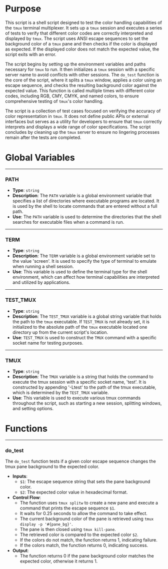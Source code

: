 # Purpose
This script is a shell script designed to test the color handling capabilities of the `tmux` terminal multiplexer. It sets up a `tmux` session and executes a series of tests to verify that different color codes are correctly interpreted and displayed by `tmux`. The script uses ANSI escape sequences to set the background color of a `tmux` pane and then checks if the color is displayed as expected. If the displayed color does not match the expected value, the script exits with an error.

The script begins by setting up the environment variables and paths necessary for `tmux` to run. It then initializes a `tmux` session with a specific server name to avoid conflicts with other sessions. The `do_test` function is the core of the script, where it splits a `tmux` window, applies a color using an escape sequence, and checks the resulting background color against the expected value. This function is called multiple times with different color codes, including RGB, CMY, CMYK, and named colors, to ensure comprehensive testing of `tmux`'s color handling.

The script is a collection of test cases focused on verifying the accuracy of color representation in `tmux`. It does not define public APIs or external interfaces but serves as a utility for developers to ensure that `tmux` correctly interprets and displays a wide range of color specifications. The script concludes by cleaning up the `tmux` server to ensure no lingering processes remain after the tests are completed.
# Global Variables

---
### PATH
- **Type**: `string`
- **Description**: The `PATH` variable is a global environment variable that specifies a list of directories where executable programs are located. It is used by the shell to locate commands that are entered without a full path.
- **Use**: The `PATH` variable is used to determine the directories that the shell searches for executable files when a command is run.


---
### TERM
- **Type**: `string`
- **Description**: The `TERM` variable is a global environment variable set to the value 'screen'. It is used to specify the type of terminal to emulate when running a shell session.
- **Use**: This variable is used to define the terminal type for the shell environment, which can affect how terminal capabilities are interpreted and utilized by applications.


---
### TEST_TMUX
- **Type**: `string`
- **Description**: The `TEST_TMUX` variable is a global string variable that holds the path to the `tmux` executable. If `TEST_TMUX` is not already set, it is initialized to the absolute path of the `tmux` executable located one directory up from the current script's location.
- **Use**: `TEST_TMUX` is used to construct the `TMUX` command with a specific socket name for testing purposes.


---
### TMUX
- **Type**: `string`
- **Description**: The `TMUX` variable is a string that holds the command to execute the tmux session with a specific socket name, 'test'. It is constructed by appending '-Ltest' to the path of the tmux executable, which is determined by the `TEST_TMUX` variable.
- **Use**: This variable is used to execute various tmux commands throughout the script, such as starting a new session, splitting windows, and setting options.


# Functions

---
### do_test
The `do_test` function tests if a given color escape sequence changes the tmux pane background to the expected color.
- **Inputs**:
    - `$1`: The escape sequence string that sets the pane background color.
    - `$2`: The expected color value in hexadecimal format.
- **Control Flow**:
    - The function uses `tmux splitw` to create a new pane and execute a command that prints the escape sequence `$1`.
    - It waits for 0.25 seconds to allow the command to take effect.
    - The current background color of the pane is retrieved using `tmux display -p '#{pane_bg}'`.
    - The pane is then closed using `tmux kill-pane`.
    - The retrieved color is compared to the expected color `$2`.
    - If the colors do not match, the function returns 1, indicating failure.
    - If the colors match, the function returns 0, indicating success.
- **Output**:
    - The function returns 0 if the pane background color matches the expected color, otherwise it returns 1.



